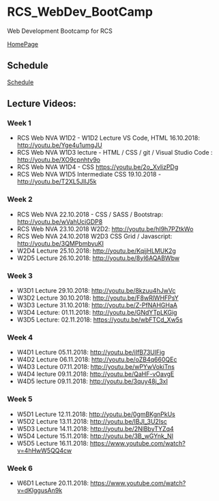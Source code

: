 # RCS_WebDev_BootCamp
Web Development Bootcamp for RCS

[HomePage](https://valrcs.github.io/RCS_WebDev_BootCamp/)

## Schedule

[Schedule](https://github.com/ValRCS/RCS_WebDev_BootCamp/blob/master/NVA_MACIBU%20PLANS.pdf)

## Lecture Videos:

### Week 1

* RCS Web NVA W1D2 - W1D2 Lecture VS Code, HTML 16.10.2018: http://youtu.be/Yge4u1umgJU
* RCS Web NVA W1D3 lecture - HTML / CSS / git / Visual Studio Code : http://youtu.be/XO9cpnhtv9o
* RCS Web NVA W1D4 - CSS https://youtu.be/2o_XvlizPDg
* RCS Web NVA W1D5 Intermediate CSS 19.10.2018 - http://youtu.be/T2XL5JlIJ5k

### Week 2

* RCS Web NVA 22.10.2018 - CSS / SASS / Bootstrap: http://youtu.be/wVahUciGDP8
* RCS Web NVA 23.10.2018 W2D2: http://youtu.be/hI9h7PZtkWo
* RCS Web NVA 24.10.2018 W2D3 CSS Grid / Javascript: http://youtu.be/3QMPbmbyuKI
* W2D4 Lecture 25.10.2018: http://youtu.be/KqijHLMUK2g
* W2D5 Lecture 26.10.2018: http://youtu.be/8yI6AQABWbw

### Week 3

* W3D1 Lecture 29.10.2018: http://youtu.be/8kzuu4hJwVc
* W3D2 Lecture 30.10.2018: http://youtu.be/F8wRlWHFPsY
* W3D3 Lecture 31.10.2018: http://youtu.be/Z-PfNAHGHaA
* W3D4 Lecture: 01.11.2018: http://youtu.be/GNdYTpLKGig
* W3D5 Lecture: 02.11.2018: https://youtu.be/wbFTCd_Xw5s
### Week 4
* W4D1 Lecture 05.11.2018: http://youtu.be/iIfB73UlFig
* W4D2 Lecture 06.11.2018: http://youtu.be/oZB4q660QEc
* W4D3 Lecture 07.11.2018: http://youtu.be/wPYwVokiTns
* W4D4 lecture 09.11.2018: http://youtu.be/QaHF-vOavgE
* W4D5 lecture 09.11.2018: http://youtu.be/3quy48j_3xI

### Week 5
* W5D1 Lecture 12.11.2018: http://youtu.be/0gmBKgnPkUs
* W5D2 Lecture 13.11.2018: http://youtu.be/IBJI_3U2Isc
* W5D3 Lecture 14.11.2018: http://youtu.be/2NlBbyTYZq4
* W5D4 Lecture 15.11.2018: http://youtu.be/3B_wGYnk_NI
* W5D5 Lecture 16.11.2018: https://www.youtube.com/watch?v=4hHwW5QQ4cw

### Week 6
* W6D1 Lecture 20.11.2018: https://www.youtube.com/watch?v=dKlggusAn9k

